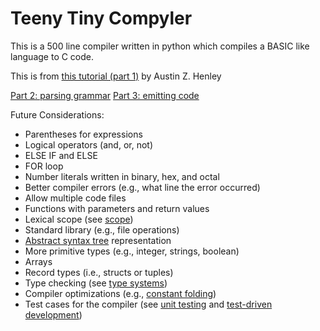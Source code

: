 # Teeny Tiny Compyler
This is a 500 line compiler written in python which compiles a BASIC like language to C code.

This is from [this tutorial (part 1)](https://austinhenley.com/blog/teenytinycompiler1.html) by Austin Z. Henley

[Part 2: parsing grammar](https://austinhenley.com/blog/teenytinycompiler2.html)
[Part 3: emitting code](https://austinhenley.com/blog/teenytinycompiler3.html)

Future Considerations:
- Parentheses for expressions
- Logical operators (and, or, not)
- ELSE IF and ELSE
- FOR loop
- Number literals written in binary, hex, and octal
- Better compiler errors (e.g., what line the error occurred)
- Allow multiple code files
- Functions with parameters and return values
- Lexical scope (see [scope](https://en.wikipedia.org/wiki/Scope_\(computer_science\)))
- Standard library (e.g., file operations)
- [Abstract syntax tree](https://en.wikipedia.org/wiki/Abstract_syntax_tree) representation
- More primitive types (e.g., integer, strings, boolean)
- Arrays
- Record types (i.e., structs or tuples)
- Type checking (see [type systems](https://en.wikipedia.org/wiki/Type_system))
- Compiler optimizations (e.g., [constant folding](https://en.wikipedia.org/wiki/Constant_folding))
- Test cases for the compiler (see [unit testing](https://en.wikipedia.org/wiki/Unit_testing) and [test-driven development](https://en.wikipedia.org/wiki/Test-driven_development))